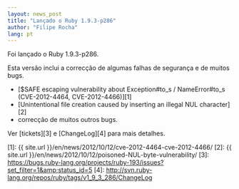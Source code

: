 ```yaml
---
layout: news_post
title: "Lançado o Ruby 1.9.3-p286"
author: "Filipe Rocha"
lang: pt
---
```


Foi lançado o Ruby 1.9.3-p286.

Esta versão inclui a correcção de algumas falhas de segurança e de
muitos bugs.

* [$SAFE escaping vulnerability about Exception#to\_s / NameError#to\_s
  (CVE-2012-4464, CVE-2012-4466)][1]
* [Unintentional file creation caused by inserting an illegal NUL
  character][2]
* correcção de muitos outros bugs.

Ver [tickets][3] e [ChangeLog][4] para mais detalhes.



[1]: {{ site.url }}/en/news/2012/10/12/cve-2012-4464-cve-2012-4466/
[2]: {{ site.url }}/en/news/2012/10/12/poisoned-NUL-byte-vulnerability/
[3]: https://bugs.ruby-lang.org/projects/ruby-193/issues?set_filter=1&amp;status_id=5
[4]: http://svn.ruby-lang.org/repos/ruby/tags/v1_9_3_286/ChangeLog
